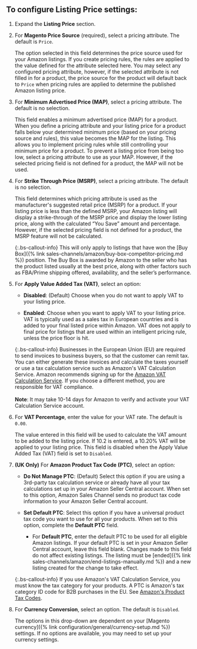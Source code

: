 
## To configure Listing Price settings:

1. Expand the **Listing Price** section.

1. For **Magento Price Source** (required), select a pricing attribute. The default is `Price`.

   The option selected in this field determines the price source used for your Amazon listings. If you create pricing rules, the rules are applied to the value defined for the attribute selected here. You may select any configured pricing attribute, however, if the selected attribute is not filled in for a product, the price source for the product will default back to `Price` when pricing rules are applied to determine the published Amazon listing price.

1. For **Minimum Advertised Price (MAP)**, select a pricing attribute. The default is no selection.

   This field enables a minimum advertised price (MAP) for a product. When you define a pricing attribute and your listing price for a product falls below your determined minimum price (based on your pricing source and rules), this value becomes the MAP for the listing. This allows you to implement pricing rules while still controlling your minimum price for a product. To prevent a listing price from being too low, select a pricing attribute to use as your MAP. However, if the selected pricing field is not defined for a product, the MAP will not be used.

1. For **Strike Through Price (MSRP)**, select a pricing attribute. The default is no selection.

   This field determines which pricing attribute is used as the manufacturer's suggested retail price (MSRP) for a product. If your listing price is less than the defined MSRP, your Amazon listing will display a strike-through of the MSRP price and display the lower listing price, along with the calculated “You Save” amount and percentage. However, if the selected pricing field is not defined for a product, the MSRP feature will not be calculated.

   {:.bs-callout-info}
   This will only apply to listings that have won the [Buy Box]({% link sales-channels/amazon/buy-box-competitor-pricing.md %}) position. The Buy Box is awarded by Amazon to the seller who has the product listed usually at the best price, along with other factors such as FBA/Prime shipping offered, availability, and the seller’s performance.

1. For **Apply Value Added Tax (VAT)**, select an option:

   - **Disabled**: (Default) Choose when you do not want to apply VAT to your listing price.

   - **Enabled**: Choose when you want to apply VAT to your listing price. VAT is typically used as a sales tax in European countries and is added to your final listed price within Amazon. VAT does not apply to final price for listings that are used within an intelligent pricing rule, unless the price floor is hit.

   {:.bs-callout-info}
   Businesses in the European Union (EU) are required to send invoices to business buyers, so that the customer can remit tax. You can either generate these invoices and calculate the taxes yourself or use a tax calculation service such as Amazon's VAT Calculation Service. Amazon recommends signing up for the [Amazon VAT Calculation Service](https://services.amazon.co.uk/vat-calculation-service.html). If you choose a different method, you are responsible for VAT compliance.<br/><br/>**Note**: It may take 10-14 days for Amazon to verify and activate your VAT Calculation Service account.

1. For **VAT Percentage**, enter the value for your VAT rate. The default is `0.00`.

   The value entered in this field will be used to calculate the VAT amount to be added to the listing price. If 10.2 is entered, a 10.20% VAT will be applied to your listing price. This field is disabled when the Apply Value Added Tax (VAT) field is set to `Disabled`.

1. **(UK Only)** For **Amazon Product Tax Code (PTC)**, select an option:

   - **Do Not Manage PTC**: (Default) Select this option if you are using a 3rd-party tax calculation service or already have all your tax calculations set up in your Amazon Seller Central account. When set to this option, Amazon Sales Channel sends no product tax code information to your Amazon Seller Central account.

   - **Set Default PTC**: Select this option if you have a universal product tax code you want to use for all your products. When set to this option, complete the **Default PTC** field.

      - For **Default PTC**, enter the default PTC to be used for all eligible Amazon listings. If your default PTC is set in your Amazon Seller Central account, leave this field blank. Changes made to this field do not affect existing listings. The listing must be [ended]({% link sales-channels/amazon/end-listings-manually.md %}) and a new listing created for the change to take effect.

   {:.bs-callout-info}
   If you use Amazon's VAT Calculation Service, you must know the tax category for your products. A PTC is Amazon's tax category ID code for B2B purchases in the EU. See [Amazon's Product Tax Codes](https://sellercentral.amazon.com/gp/help/help.html?itemID=G200794510&language=en_US).

1. For **Currency Conversion**, select an option. The default is `Disabled`.

   The options in this drop-down are dependent on your [Magento currency]({% link configuration/general/currency-setup.md %}) settings. If no options are available, you may need to set up your currency settings.
